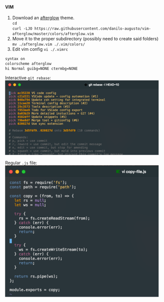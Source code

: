 #### VIM

1) Download an [afterglow](https://github.com/danilo-augusto/vim-afterglow) theme.  
`cd`  
`curl -LJO https://raw.githubusercontent.com/danilo-augusto/vim-afterglow/master/colors/afterglow.vim`  
2) Move it to the proper subdirectory (possibly need to create said folders)  
`mv ./afterglow.vim ./.vim/colors/`  
3) Edit vim config
`vi ./.vimrc`
```
syntax on
colorscheme afterglow
hi Normal guibg=NONE ctermbg=NONE
```

Interactive `git rebase`:  
<img alt="VIM git rebase" src="../img/vim-rebase.png" width="500px">
  
Regular `.js` file:  
<img alt="VIM js file" src="../img/vim-js.png" width="500px">
